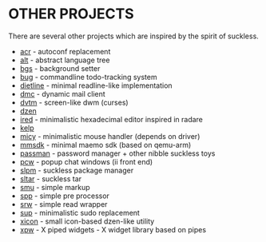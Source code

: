 OTHER PROJECTS
==============
There are several other projects which are inspired by the spirit of suckless.

* [acr](http://hg.youterm.com/acr/) - autoconf replacement
* [alt](http://hg.youterm.com/alt/) - abstract language tree
* [bgs](http://s01.de/~gottox/index.cgi/proj_bgs) - background setter
* [bug](http://vicerveza.homeunix.net/~viric/soft/bug/) - commandline todo-tracking system
* [dietline](http://hg.youterm.com/radare/file/87579f8c5087/src/dietline.c) - minimal readline-like implementation
* [dmc](http://lolcathost.org/cgi-bin/hg/dmc/) - dynamic mail client
* [dvtm](http://www.brain-dump.org/projects/dvtm/) - screen-like dwm (curses)
* [dzen](http://dzen.geekmode.org/)
* [ired](http://hg.youterm.com/ired/) - minimalistic hexadecimal editor inspired in radare
* [kelp](http://kelp.sf.net)
* [micy](http://hg.youterm.com/micy/) - minimalistic mouse handler (depends on driver)
* [mmsdk](http://hg.youterm.com/mmsdk/) - minimal maemo sdk (based on qemu-arm)
* [passman](http://nibble.develsec.org/hg/toys/file/) - password manager + other nibble suckless toys
* [pcw](http://www.deepcube.net/code/pcw) - popup chat windows (ii front end)
* [slpm](http://hg.youterm.com/slpm/) - suckless package manager
* [sltar](http://s01.de/~gottox/index.cgi/proj_sltar) - suckless tar
* [smu](http://s01.de/~gottox/index.cgi/proj_smu) - simple markup
* [spp](http://hg.youterm.com/spp/) - simple pre processor
* [srw](http://www.deepcube.net/code/srw) - simple read wrapper
* [sup](http://hg.youterm.com/sup/) - minimalistic sudo replacement
* [xicon](http://hg.youterm.com/xicon/) - small icon-based dzen-like utility
* [xpw](http://hg.youterm.com/xpw/) - X piped widgets - X widget library based on pipes
